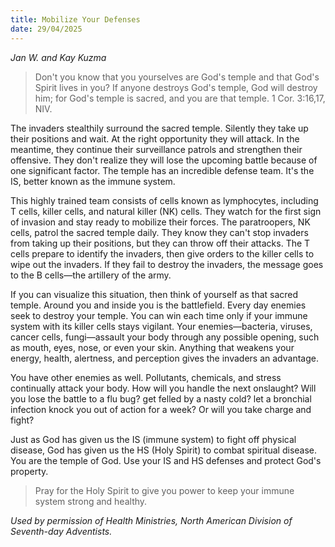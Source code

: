 ```yaml
---
title: Mobilize Your Defenses
date: 29/04/2025
---
```


_Jan W. and Kay Kuzma_

> <p></p>
> Don't you know that you yourselves are God's temple and that God's Spirit lives in you? If anyone destroys God's temple, God will destroy him; for God's temple is sacred, and you are that temple. 1 Cor. 3:16,17, NIV.

The invaders stealthily surround the sacred temple. Silently they take up their positions and wait. At the right opportunity they will attack. In the meantime, they continue their surveillance patrols and strengthen their offensive. They don't realize they will lose the upcoming battle because of one significant factor. The temple has an incredible defense team. It's the IS, better known as the immune system.

This highly trained team consists of cells known as lymphocytes, including T cells, killer cells, and natural killer (NK) cells. They watch for the first sign of invasion and stay ready to mobilize their forces. The paratroopers, NK cells, patrol the sacred temple daily. They know they can't stop invaders from taking up their positions, but they can throw off their attacks. The T cells prepare to identify the invaders, then give orders to the killer cells to wipe out the invaders. If they fail to destroy the invaders, the message goes to the B cells—the artillery of the army.

If you can visualize this situation, then think of yourself as that sacred temple. Around you and inside you is the battlefield. Every day enemies seek to destroy your temple. You can win each time only if your immune system with its killer cells stays vigilant. Your enemies—bacteria, viruses, cancer cells, fungi—assault your body through any possible opening, such as mouth, eyes, nose, or even your skin. Anything that weakens your energy, health, alertness, and perception gives the invaders an advantage.

You have other enemies as well. Pollutants, chemicals, and stress continually attack your body. How will you handle the next onslaught? Will you lose the battle to a flu bug? get felled by a nasty cold? let a bronchial infection knock you out of action for a week? Or will you take charge and fight?

Just as God has given us the IS (immune system) to fight off physical disease, God has given us the HS (Holy Spirit) to combat spiritual disease. You are the temple of God. Use your IS and HS defenses and protect God's property.

> <callout></callout>
> Pray for the Holy Spirit to give you power to keep your immune system strong and healthy.

_Used by permission of Health Ministries, North American Division of Seventh-day Adventists._